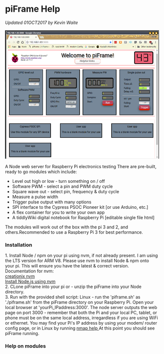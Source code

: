 # piFrame Help
<i>Updated 01OCT2017 by Kevin Waite</i><br>
<br>
<img src="pi-frame-1.png">
<br>
<p>A Node web server for Raspberry Pi electronics testing
There are pre-built, ready to go modules which include:
<ul>
  <li> Level out high or low - turn something on / off </li>
  <li> Software PWM - select a pin and PWM duty cycle </li>
  <li> Square wave out - select pin, frequency & duty cycle</li>
  <li> Measure a pulse width</li>
  <li> Trigger pulse output with many options</li>
  <li> SPI interface to the Cypress PSOC Pioneer kit [or use Arduino, etc.]</li>
  <li> A flex container for you to write your own app</li> 
  <li> A tiddlyWiki digital notebook for Raspberry Pi [editable single file html] </li>
</ul>
The modules will work out of the box with the pi 3 and 2, and others.Recommended to use a Raspberry Pi 3 for best performance. 
<h3>Installation</h3>
1. Install Node / npm on your pi using nvm, if not already present. I am using the LTS version for ARM V8.  
    Please use nvm to install Node & npm onto your pi. This will ensure you have the latest & correct version.
    Documentation for nvm: <br>
    <a href="https://github.com/creationix/nvm#verify-installation">creationix nvm</a>
    <br>
    <a href="https://www.losant.com/blog/how-to-install-nodejs-on-raspberry-pi">Install Node.js using nvm</a>
    <br>
2. CLone piFrame into your pi or - unzip the piFrame into your Node directory.<br>
3. Run with the provided shell script:
    Linux - run the 'piframe.sh' as './piframe.sh' from the piFrame directory on your Raspberry Pi. Open your local browser       at 'yourPi_IPaddress:3000'. The node server outputs the web page on port 3000 - remember that both the Pi and your local     PC, tablet, or phone must be on the same local address, irregardless if you are using WiFi or ethernet.
    You may find your Pi's IP address by using your modem/ router config page, or in Linux by running <a    href="https://www.raspberrypi.org/documentation/remote-access/ip-address.md"> nmap help </a>
    At this point you should see piFrame running. 
<br>
<h3>Help on modules</h3>





</p>


